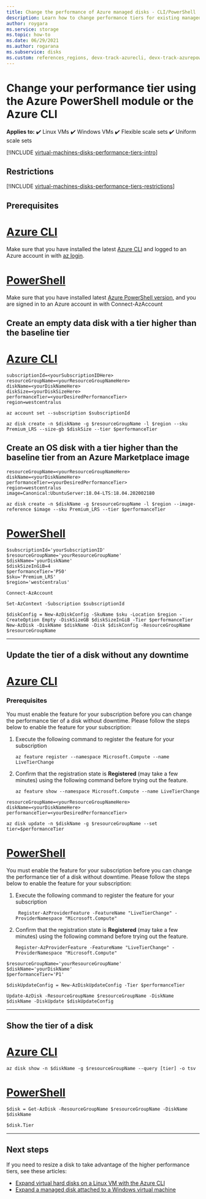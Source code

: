 ```yaml
---
title: Change the performance of Azure managed disks - CLI/PowerShell
description: Learn how to change performance tiers for existing managed disks using either the Azure PowerShell module or the Azure CLI.
author: roygara
ms.service: storage
ms.topic: how-to
ms.date: 06/29/2021
ms.author: rogarana
ms.subservice: disks
ms.custom: references_regions, devx-track-azurecli, devx-track-azurepowershell
---
```


# Change your performance tier using the Azure PowerShell module or the Azure CLI

**Applies to:** :heavy_check_mark: Linux VMs :heavy_check_mark: Windows VMs :heavy_check_mark: Flexible scale sets :heavy_check_mark: Uniform scale sets

[!INCLUDE [virtual-machines-disks-performance-tiers-intro](../../includes/virtual-machines-disks-performance-tiers-intro.md)]

## Restrictions

[!INCLUDE [virtual-machines-disks-performance-tiers-restrictions](../../includes/virtual-machines-disks-performance-tiers-restrictions.md)]

## Prerequisites

# [Azure CLI](#tab/azure-cli)

Make sure that you have installed the latest [Azure CLI](/cli/azure/install-az-cli2) and logged to an Azure account in with [az login](/cli/azure/reference-index).

# [PowerShell](#tab/azure-powershell)

Make sure that you have installed latest [Azure PowerShell version](/powershell/azure/install-az-ps), and you are signed in to an Azure account in with Connect-AzAccount

## Create an empty data disk with a tier higher than the baseline tier

# [Azure CLI](#tab/azure-cli)

```azurecli
subscriptionId=<yourSubscriptionIDHere>
resourceGroupName=<yourResourceGroupNameHere>
diskName=<yourDiskNameHere>
diskSize=<yourDiskSizeHere>
performanceTier=<yourDesiredPerformanceTier>
region=westcentralus

az account set --subscription $subscriptionId

az disk create -n $diskName -g $resourceGroupName -l $region --sku Premium_LRS --size-gb $diskSize --tier $performanceTier
```
## Create an OS disk with a tier higher than the baseline tier from an Azure Marketplace image

```azurecli
resourceGroupName=<yourResourceGroupNameHere>
diskName=<yourDiskNameHere>
performanceTier=<yourDesiredPerformanceTier>
region=westcentralus
image=Canonical:UbuntuServer:18.04-LTS:18.04.202002180

az disk create -n $diskName -g $resourceGroupName -l $region --image-reference $image --sku Premium_LRS --tier $performanceTier
```

# [PowerShell](#tab/azure-powershell)

```azurepowershell
$subscriptionId='yourSubscriptionID'
$resourceGroupName='yourResourceGroupName'
$diskName='yourDiskName'
$diskSizeInGiB=4
$performanceTier='P50'
$sku='Premium_LRS'
$region='westcentralus'

Connect-AzAccount

Set-AzContext -Subscription $subscriptionId

$diskConfig = New-AzDiskConfig -SkuName $sku -Location $region -CreateOption Empty -DiskSizeGB $diskSizeInGiB -Tier $performanceTier
New-AzDisk -DiskName $diskName -Disk $diskConfig -ResourceGroupName $resourceGroupName
```
---

## Update the tier of a disk without any downtime

# [Azure CLI](#tab/azure-cli)

### Prerequisites

You must enable the feature for your subscription before you can change the performance tier of a disk without downtime. Please follow the steps below to enable the feature for your subscription:

1.	Execute the following command to register the feature for your subscription

    ```azurecli
    az feature register --namespace Microsoft.Compute --name LiveTierChange
    ```
 
1.	Confirm that the registration state is **Registered** (may take a few minutes) using the following command before trying out the feature.

    ```azurecli
    az feature show --namespace Microsoft.Compute --name LiveTierChange
    ```

```azurecli
resourceGroupName=<yourResourceGroupNameHere>
diskName=<yourDiskNameHere>
performanceTier=<yourDesiredPerformanceTier>

az disk update -n $diskName -g $resourceGroupName --set tier=$performanceTier
```

# [PowerShell](#tab/azure-powershell)

You must enable the feature for your subscription before you can change the performance tier of a disk without downtime. Please follow the steps below to enable the feature for your subscription:

1.	Execute the following command to register the feature for your subscription

    ```azurepowershell
     Register-AzProviderFeature -FeatureName "LiveTierChange" -ProviderNamespace "Microsoft.Compute" 
    ```
 
1.	Confirm that the registration state is **Registered** (may take a few minutes) using the following command before trying out the feature.

    ```azurepowershell
    Register-AzProviderFeature -FeatureName "LiveTierChange" -ProviderNamespace "Microsoft.Compute" 
    ```

```azurepowershell
$resourceGroupName='yourResourceGroupName'
$diskName='yourDiskName'
$performanceTier='P1'

$diskUpdateConfig = New-AzDiskUpdateConfig -Tier $performanceTier

Update-AzDisk -ResourceGroupName $resourceGroupName -DiskName $diskName -DiskUpdate $diskUpdateConfig
```
---

## Show the tier of a disk

# [Azure CLI](#tab/azure-cli)

```azurecli
az disk show -n $diskName -g $resourceGroupName --query [tier] -o tsv
```

# [PowerShell](#tab/azure-powershell)

```azurepowershell
$disk = Get-AzDisk -ResourceGroupName $resourceGroupName -DiskName $diskName

$disk.Tier
```
---

## Next steps

If you need to resize a disk to take advantage of the higher performance tiers, see these articles:

- [Expand virtual hard disks on a Linux VM with the Azure CLI](linux/expand-disks.md)
- [Expand a managed disk attached to a Windows virtual machine](windows/expand-os-disk.md)
